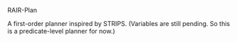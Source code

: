 RAIR-Plan

 A first-order planner inspired by STRIPS. (Variables are still pending. So this is a predicate-level planner for now.) 
